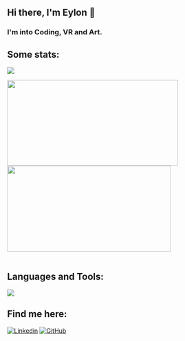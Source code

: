 ## Hi there, I'm Eylon 👋
### I'm into Coding, VR and Art.

## Some stats:
<a><img src="https://badge42.vercel.app/api/v2/clfi9m8y2002108l7i78jujoy/stats?cursusId=21&coalitionId=undefined"/>

<table>
    <tr>
        <a href="https://github.com/ey-lon">
            <img src="https://awesome-github-stats.azurewebsites.net/user-stats/ey-lon?cardType=level&theme=tokyonight" width="397" height="200">
        </a> 
        <a href="https://github.com/ey-lon?tab=repositories">
            <img src="https://github-readme-stats.vercel.app/api/top-langs/?username=ey-lon&hide=swift,roff,perl&layout=compact&theme=tokyonight" width="380" height="200">
        </a>
    </tr>
</table>

## Languages and Tools:
<p align="left">
    <img src="https://skillicons.dev/icons?i=linux,c,cpp,bash,vscode,vim,git,photoshop"/>
</p>
    
## Find me here:
<a href="https://www.linkedin.com/in/a-bettini/">![Linkedin](https://skillicons.dev/icons?i=linkedin)</a>
<a href="https://www.github.com/ey-lon/">![GitHub](https://skillicons.dev/icons?i=github)</a>

<!--
secret instagram
<a href="https://www.instagram.com/eylon_vr/">![Instagram](https://skillicons.dev/icons?i=instagram)</a>
-->

<!--
**ey-lon/ey-lon** is a ✨ _special_ ✨ repository because its `README.md` (this file) appears on your GitHub profile.

Here are some ideas to get you started:

- 🔭 I’m currently working on ...
- 🌱 I’m currently learning ...
- 👯 I’m looking to collaborate on ...
- 🤔 I’m looking for help with ...
- 💬 Ask me about ...
- 📫 How to reach me: ...
- 😄 Pronouns: ...
- ⚡ Fun fact: ...
-->
